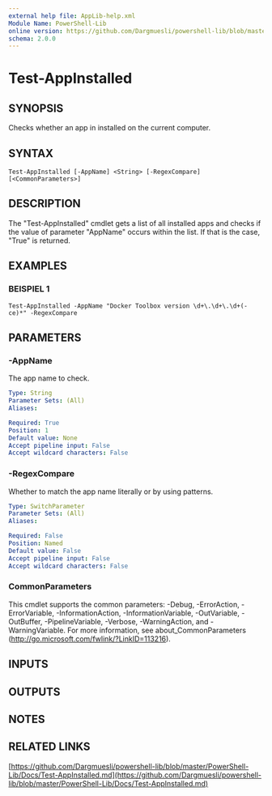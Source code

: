```yaml
---
external help file: AppLib-help.xml
Module Name: PowerShell-Lib
online version: https://github.com/Dargmuesli/powershell-lib/blob/master/PowerShell-Lib/Docs/Test-AppInstalled.md
schema: 2.0.0
---
```


# Test-AppInstalled

## SYNOPSIS
Checks whether an app in installed on the current computer.

## SYNTAX

```
Test-AppInstalled [-AppName] <String> [-RegexCompare] [<CommonParameters>]
```

## DESCRIPTION
The "Test-AppInstalled" cmdlet gets a list of all installed apps and checks if the value of parameter "AppName" occurs within the list.
If that is the case, "True" is returned.

## EXAMPLES

### BEISPIEL 1
```
Test-AppInstalled -AppName "Docker Toolbox version \d+\.\d+\.\d+(-ce)*" -RegexCompare
```

## PARAMETERS

### -AppName
The app name to check.

```yaml
Type: String
Parameter Sets: (All)
Aliases:

Required: True
Position: 1
Default value: None
Accept pipeline input: False
Accept wildcard characters: False
```

### -RegexCompare
Whether to match the app name literally or by using patterns.

```yaml
Type: SwitchParameter
Parameter Sets: (All)
Aliases:

Required: False
Position: Named
Default value: False
Accept pipeline input: False
Accept wildcard characters: False
```

### CommonParameters
This cmdlet supports the common parameters: -Debug, -ErrorAction, -ErrorVariable, -InformationAction, -InformationVariable, -OutVariable, -OutBuffer, -PipelineVariable, -Verbose, -WarningAction, and -WarningVariable.
For more information, see about_CommonParameters (http://go.microsoft.com/fwlink/?LinkID=113216).

## INPUTS

## OUTPUTS

## NOTES

## RELATED LINKS

[https://github.com/Dargmuesli/powershell-lib/blob/master/PowerShell-Lib/Docs/Test-AppInstalled.md](https://github.com/Dargmuesli/powershell-lib/blob/master/PowerShell-Lib/Docs/Test-AppInstalled.md)

